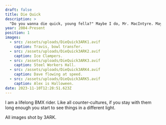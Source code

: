 ```yaml
---
draft: false
title: Die Quick
description: >
  "Do you wanna die quick, young fella?" Maybe I do, Mr. MacIntyre. Maybe I do.
year: 2004-Present
position: 1
images:
  - src: /assets/uploads/DieQuick3ARK1.avif
    caption: Travis, bowl transfer.
  - src: /assets/uploads/DieQuick3ARK2.avif
    caption: Ice Clampers.
  - src: /assets/uploads/DieQuick3ARK3.avif
    caption: Steel Workers Hall.
  - src: /assets/uploads/DieQuick3ARK4.avif
    caption: Dave flowing at speed.
  - src: /assets/uploads/DieQuick3ARK5.avif
    caption: Alex is Halloween.
date: 2023-11-10T12:28:51.623Z
---
```

I am a lifelong BMX rider. Like all counter-cultures, if you stay with them long enough you start to see things in a different light.

All images shot by 3ARK.
